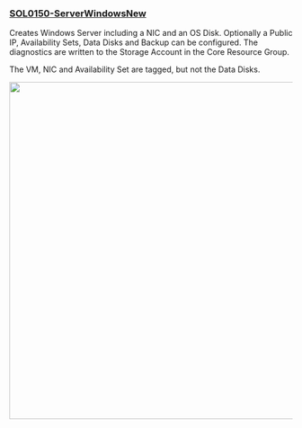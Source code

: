 ### [SOL0150-ServerWindowsNew](https://raw.githubusercontent.com/fbodmer/AzureGovernance/master/SOL0150-ServerWindowsNew.ps1)

Creates Windows Server including a NIC and an OS Disk. Optionally a Public IP, Availability Sets, Data Disks and Backup can be configured. The diagnostics are written to the Storage Account in the Core Resource Group. 


The VM, NIC and Availability Set are tagged, but not the Data Disks.

<img src="https://github.com/fbodmer/AzureGovernance/wiki/Runbooks/SOL0150.png" width="600"><br/><br/>
